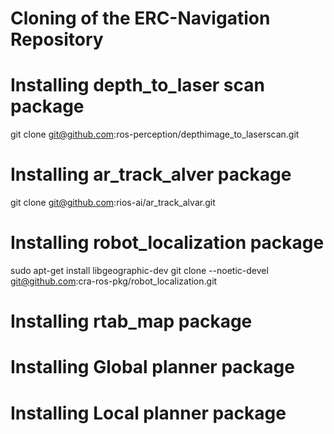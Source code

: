 # Cloning of the ERC-Navigation Repository

# Installing depth_to_laser scan package 

git clone git@github.com:ros-perception/depthimage_to_laserscan.git

# Installing ar_track_alver package 

git clone git@github.com:rios-ai/ar_track_alvar.git

# Installing robot_localization package

sudo apt-get install libgeographic-dev
git clone --noetic-devel git@github.com:cra-ros-pkg/robot_localization.git

# Installing rtab_map package 

# Installing Global planner package 

# Installing Local planner package

